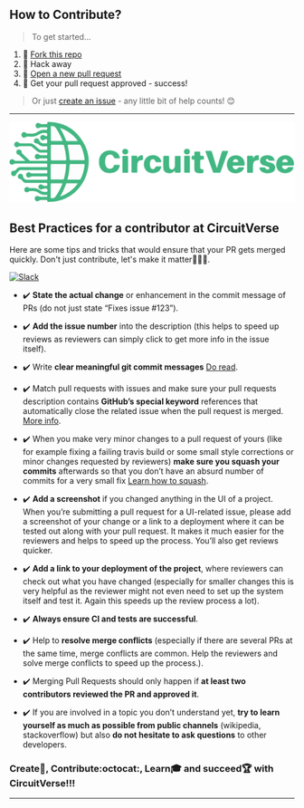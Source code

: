 ## How to Contribute?

> To get started...

1.  🍴 [Fork this repo](https://github.com/CircuitVerse/Interactive-Book)
2.  🔨 Hack away
3.  🔧 [Open a new pull request](https://github.com/CircuitVerse/Interactive-Book/compare)
4.  🎉 Get your pull request approved - success!

> Or just [create an issue](https://github.com/CircuitVerse/Interactive-Book/issues) - any little bit of help counts! 😊
***

![CircuitVerse logo](https://github.com/CircuitVerse/CircuitVerse/raw/master/public/img/cvlogo.svg?sanitize=true)

## Best Practices for a contributor at CircuitVerse
Here are some tips and tricks that would ensure that your PR gets merged quickly. Don't just contribute, let's make it matter🎯🎯🎯.

[![Slack](https://img.shields.io/badge/chat-on_slack-purple.svg?style=for-the-badge&logo=slack)](https://join.slack.com/t/circuitverse-team/shared_invite/enQtNjc4MzcyNDE5OTA3LTdjYTM5NjFiZWZlZGI2MmU1MmYzYzczNmZlZDg5MjYxYmQ4ODRjMjQxM2UyMWI5ODUzODQzMDU2ZDEzNjI4NmE)

- :heavy_check_mark: **State the actual change** or enhancement in the commit message of PRs (do not just state “Fixes issue #123”).

- :heavy_check_mark: **Add the issue number** into the description (this helps to speed up reviews as reviewers can simply click to get more info in the issue itself).

- :heavy_check_mark: Write **clear meaningful git commit messages** [Do read](http://chris.beams.io/posts/git-commit/).

- :heavy_check_mark: Match pull requests with issues and make sure your pull requests description contains **GitHub’s special keyword** references that automatically close the related issue when the pull request is merged. [More info](https://github.com/blog/1506-closing-issues-via-pull-requests).

- :heavy_check_mark: When you make very minor changes to a pull request of yours (like for example fixing a failing travis build or some small style corrections or minor changes requested by reviewers) **make sure you squash your commits** afterwards so that you don’t have an absurd number of commits for a very small fix [Learn how to squash](https://davidwalsh.name/squash-commits-git).

- :heavy_check_mark: **Add a screenshot** if you changed anything in the UI of a project. When you’re submitting a pull request for a UI-related issue, please add a screenshot of your change or a link to a deployment where it can be tested out along with your pull request. It makes it much easier for the reviewers and helps to speed up the process. You’ll also get reviews quicker.

- :heavy_check_mark: **Add a link to your deployment of the project**, where reviewers can check out what you have changed (especially for smaller changes this is very helpful as the reviewer might not even need to set up the system itself and test it. Again this speeds up the review process a lot).

- :heavy_check_mark: **Always ensure CI and tests are successful**.

- :heavy_check_mark: Help to **resolve merge conflicts** (especially if there are several PRs at the same time, merge conflicts are common. Help the reviewers and solve merge conflicts to speed up the process.).

- :heavy_check_mark: Merging Pull Requests should only happen if **at least two contributors reviewed the PR and approved it**.

- :heavy_check_mark: If you are involved in a topic you don’t understand yet, **try to learn yourself as much as possible from public channels** (wikipedia, stackoverflow) but also **do not hesitate to ask questions** to other developers.

### Create:memo:, Contribute:octocat:, Learn:mortar_board: and succeed:trophy: with CircuitVerse!!! 
***
